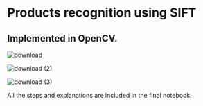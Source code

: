 # Products recognition using SIFT
## Implemented in OpenCV.

![download](https://user-images.githubusercontent.com/40145410/70458898-c3898e80-1abb-11ea-8aab-854f58a6be2c.png)

![download (2)](https://user-images.githubusercontent.com/40145410/70458914-ca180600-1abb-11ea-8e1a-8cd52f86f578.png)

![download (3)](https://user-images.githubusercontent.com/40145410/70458913-c8e6d900-1abb-11ea-834a-45a50afda717.png)

All the steps and explanations are included in the final notebook.
